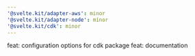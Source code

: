 ```yaml
---
'@svelte.kit/adapter-aws': minor
'@svelte.kit/adapter-node': minor
'@svelte.kit/cdk': minor
---
```


feat: configuration options for cdk package
feat: documentation
